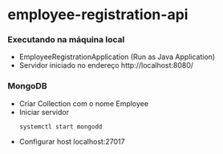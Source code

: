# employee-registration-api

### Executando na máquina local

- EmployeeRegistrationApplication (Run as Java Application)
- Servidor iniciado no endereço http://localhost:8080/

### MongoDB

- Criar Collection com o nome Employee
- Iniciar servidor
  ```
  systemctl start mongodd
  ``` 
- Configurar host localhost:27017
